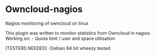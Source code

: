 Owncloud-nagios
===============
Nagios monitoring of owncloud on linux

This plugin was written to monitor statistics from Owncloud in nagios.
Working on:
	- Quota limit / user and space utilisation



(TESTERS NEEDED)
-Debian 64 bit wheezy tested
